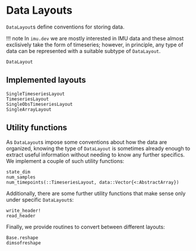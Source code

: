 # Data Layouts

`DataLayout`s define conventions for storing data.

!!! note
    In `imu.dev` we are mostly interested in IMU data and these almost
    exclisively take the form of timeseries; however, in principle, any type of data can be represented with a suitable subtype of `DataLayout`.

```@docs
DataLayout
```

## Implemented layouts

```@docs
SingleTimeseriesLayout
TimeseriesLayout
SingleObsTimeseriesLayout
SingleArrayLayout
```

## Utility functions
As `DataLayout`s impose some conventions about how the data are organized, knowing the type of `DataLayout` is sometimes already enough to extract useful information without needing to know any further specifics. We implement a couple of such utility functions:

```@docs
state_dim
num_samples
num_timepoints(::TimeseriesLayout, data::Vector{<:AbstractArray})
```

Additionally, there are some further utility functions that make sense only under specific `DataLayout`s:

```@docs
write_header!
read_header
```

Finally, we provide routines to convert between different layouts:

```@docs
Base.reshape
dimsofreshape
```